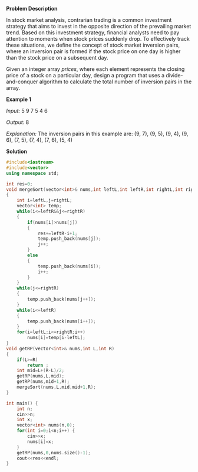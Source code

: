 **Problem Description**

In stock market analysis, contrarian trading is a common investment strategy that aims to invest in the opposite direction of the prevailing market trend. Based on this investment strategy, financial analysts need to pay attention to moments when stock prices suddenly drop. To effectively track these situations, we define the concept of stock market inversion pairs, where an inversion pair is formed if the stock price on one day is higher than the stock price on a subsequent day.

Given an integer array *prices*, where each element represents the closing price of a stock on a particular day, design a program that uses a divide-and-conquer algorithm to calculate the total number of inversion pairs in the array.


**Example 1**

*Input:*
5
9 7 5 4 6

*Output:*
8

*Explanation:*
The inversion pairs in this example are: (9, 7), (9, 5), (9, 4), (9, 6), (7, 5), (7, 4), (7, 6), (5, 4)

**Solution**
```cpp
#include<iostream>
#include<vector>
using namespace std;

int res=0;
void mergeSort(vector<int>& nums,int leftL,int leftR,int rightL,int rightR)
{
    int i=leftL,j=rightL;
    vector<int> temp;
    while(i<=leftR&&j<=rightR)
    {
        if(nums[i]>nums[j])
        {
            res+=leftR-i+1;
            temp.push_back(nums[j]);
            j++;
        }
        else
        {
            temp.push_back(nums[i]);
            i++;
        }
    }
    while(j<=rightR)
    {
        temp.push_back(nums[j++]);
    }
    while(i<=leftR)
    {
        temp.push_back(nums[i++]);
    }
    for(i=leftL;i<=rightR;i++)
        nums[i]=temp[i-leftL];
}
void getRP(vector<int>& nums,int L,int R)
{
    if(L>=R)
        return ;
    int mid=L+(R-L)/2;
    getRP(nums,L,mid);
    getRP(nums,mid+1,R);
    mergeSort(nums,L,mid,mid+1,R);
}

int main() {
    int n;
    cin>>n;
    int x;
    vector<int> nums(n,0);
    for(int i=0;i<n;i++) {
        cin>>x;
        nums[i]=x;
    }
    getRP(nums,0,nums.size()-1);
    cout<<res<<endl;
}
